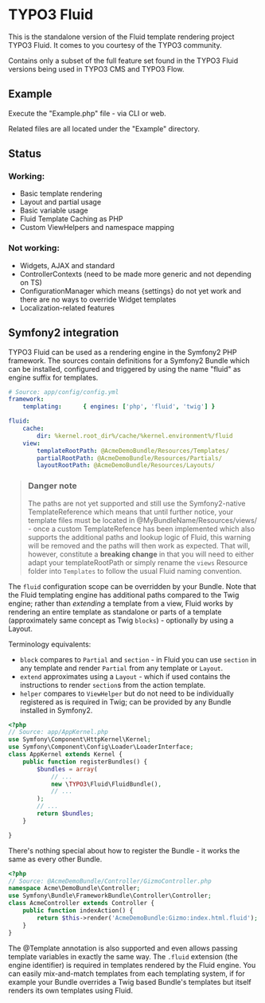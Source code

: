 TYPO3 Fluid
===========

This is the standalone version of the Fluid template rendering project TYPO3 Fluid. It comes to you courtesy of the
TYPO3 community.

Contains only a subset of the full feature set found in the TYPO3 Fluid versions being used in TYPO3 CMS and TYPO3 Flow.

## Example

Execute the "Example.php" file - via CLI or web.

Related files are all located under the "Example" directory.

## Status

### Working:

- Basic template rendering
- Layout and partial usage
- Basic variable usage
- Fluid Template Caching as PHP
- Custom ViewHelpers and namespace mapping

### Not working:

- Widgets, AJAX and standard
- ControllerContexts (need to be made more generic and not depending on TS)
- ConfigurationManager which means {settings} do not yet work and there are no ways to override Widget templates
- Localization-related features

## Symfony2 integration

TYPO3 Fluid can be used as a rendering engine in the Symfony2 PHP framework. The sources contain definitions for a Symfony2
Bundle which can be installed, configured and triggered by using the name "fluid" as engine suffix for templates.

```yaml
# Source: app/config/config.yml
framework:
    templating:      { engines: ['php', 'fluid', 'twig'] }

fluid:
    cache:
        dir: %kernel.root_dir%/cache/%kernel.environment%/fluid
    view:
        templateRootPath: @AcmeDemoBundle/Resources/Templates/
        partialRootPath: @AcmeDemoBundle/Resources/Partials/
        layoutRootPath: @AcmeDemoBundle/Resources/Layouts/
```

> ### Danger note
>
> The paths are not yet supported and still use the Symfony2-native TemplateReference which means that until further notice,
> your template files must be located in @MyBundleName/Resources/views/ - once a custom TemplateRefence has been implemented
> which also supports the additional paths and lookup logic of Fluid, this warning will be removed and the paths will then
> work as expected. That will, however, constitute a __breaking change__ in that you will need to either adapt your
> templateRootPath or simply rename the `views` Resource folder into `Templates` to follow the usual Fluid naming convention.

The `fluid` configuration scope can be overridden by your Bundle. Note that the Fluid templating engine has additional paths
compared to the Twig engine; rather than _extending_ a template from a view, Fluid works by rendering an entire template as
standalone or parts of a template (approximately same concept as Twig `blocks`) - optionally by using a Layout.

Terminology equivalents:

* `block` compares to `Partial` and `section` - in Fluid you can use `section` in any template and render `Partial` from any
  template or `Layout`.
* `extend` approximates using a `Layout` - which if used contains the instructions to render `section`s from the action template.
* `helper` compares to `ViewHelper` but do not need to be individually registered as is required in Twig; can be provided by any
  Bundle installed in Symfony2.

```php
<?php
// Source: app/AppKernel.php
use Symfony\Component\HttpKernel\Kernel;
use Symfony\Component\Config\Loader\LoaderInterface;
class AppKernel extends Kernel {
    public function registerBundles() {
        $bundles = array(
            // ...
			new \TYPO3\Fluid\FluidBundle(),
			// ...
        );
        // ...
        return $bundles;
    }

}
```

There's nothing special about how to register the Bundle - it works the same as every other Bundle.

```php
<?php
// Source: @AcmeDemoBundle/Controller/GizmoController.php
namespace Acme\DemoBundle\Controller;
use Symfony\Bundle\FrameworkBundle\Controller\Controller;
class AcmeController extends Controller {
    public function indexAction() {
        return $this->render('AcmeDemoBundle:Gizmo:index.html.fluid');
    }
}
```

The @Template annotation is also supported and even allows passing template variables in exactly the same way. The `.fluid`
extension (the engine identifier) is required in templates rendered by the Fluid engine. You can easily mix-and-match templates
from each templating system, if for example your Bundle overrides a Twig based Bundle's templates but itself renders its own
templates using Fluid.